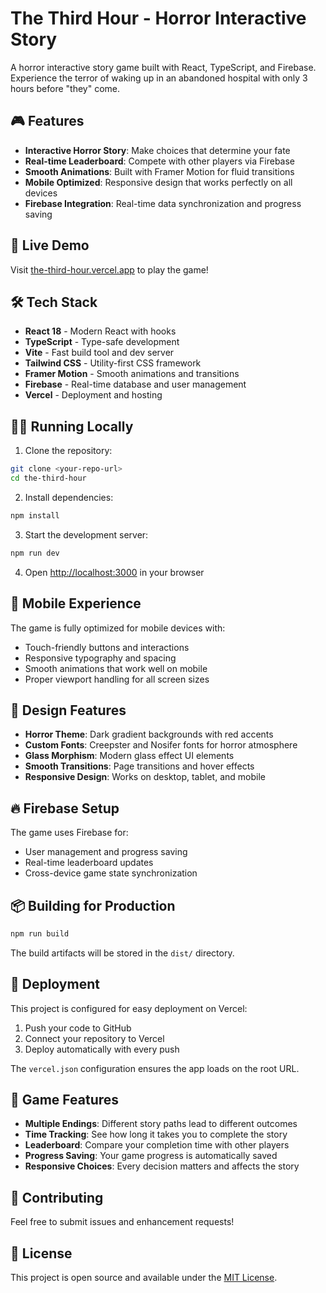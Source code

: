 # The Third Hour - Horror Interactive Story

A horror interactive story game built with React, TypeScript, and Firebase. Experience the terror of waking up in an abandoned hospital with only 3 hours before "they" come.

## 🎮 Features

- **Interactive Horror Story**: Make choices that determine your fate
- **Real-time Leaderboard**: Compete with other players via Firebase
- **Smooth Animations**: Built with Framer Motion for fluid transitions
- **Mobile Optimized**: Responsive design that works perfectly on all devices
- **Firebase Integration**: Real-time data synchronization and progress saving

## 🚀 Live Demo

Visit [the-third-hour.vercel.app](https://the-third-hour.vercel.app) to play the game!

## 🛠️ Tech Stack

- **React 18** - Modern React with hooks
- **TypeScript** - Type-safe development
- **Vite** - Fast build tool and dev server
- **Tailwind CSS** - Utility-first CSS framework
- **Framer Motion** - Smooth animations and transitions
- **Firebase** - Real-time database and user management
- **Vercel** - Deployment and hosting

## 🏃‍♂️ Running Locally

1. Clone the repository:
```bash
git clone <your-repo-url>
cd the-third-hour
```

2. Install dependencies:
```bash
npm install
```

3. Start the development server:
```bash
npm run dev
```

4. Open [http://localhost:3000](http://localhost:3000) in your browser

## 📱 Mobile Experience

The game is fully optimized for mobile devices with:
- Touch-friendly buttons and interactions
- Responsive typography and spacing
- Smooth animations that work well on mobile
- Proper viewport handling for all screen sizes

## 🎨 Design Features

- **Horror Theme**: Dark gradient backgrounds with red accents
- **Custom Fonts**: Creepster and Nosifer fonts for horror atmosphere
- **Glass Morphism**: Modern glass effect UI elements
- **Smooth Transitions**: Page transitions and hover effects
- **Responsive Design**: Works on desktop, tablet, and mobile

## 🔥 Firebase Setup

The game uses Firebase for:
- User management and progress saving
- Real-time leaderboard updates
- Cross-device game state synchronization

## 📦 Building for Production

```bash
npm run build
```

The build artifacts will be stored in the `dist/` directory.

## 🚀 Deployment

This project is configured for easy deployment on Vercel:

1. Push your code to GitHub
2. Connect your repository to Vercel
3. Deploy automatically with every push

The `vercel.json` configuration ensures the app loads on the root URL.

## 🎯 Game Features

- **Multiple Endings**: Different story paths lead to different outcomes
- **Time Tracking**: See how long it takes you to complete the story
- **Leaderboard**: Compare your completion time with other players
- **Progress Saving**: Your game progress is automatically saved
- **Responsive Choices**: Every decision matters and affects the story

## 🤝 Contributing

Feel free to submit issues and enhancement requests!

## 📄 License

This project is open source and available under the [MIT License](LICENSE).